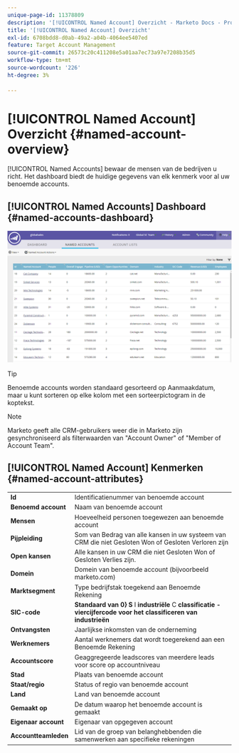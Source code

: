 ```yaml
---
unique-page-id: 11378809
description: '[!UICONTROL Named Account] Overzicht - Marketo Docs - Productdocumentatie'
title: '[!UICONTROL Named Account] Overzicht'
exl-id: 6708bdd8-d0ab-49a2-a04b-4064ee5407ed
feature: Target Account Management
source-git-commit: 26573c20c411208e5a01aa7ec73a97e7208b35d5
workflow-type: tm+mt
source-wordcount: '226'
ht-degree: 3%

---
```


# [!UICONTROL Named Account] Overzicht {#named-account-overview}

[!UICONTROL Named Accounts] bewaar de mensen van de bedrijven u richt. Het dashboard biedt de huidige gegevens van elk kenmerk voor al uw benoemde accounts.

## [!UICONTROL Named Accounts] Dashboard {#named-accounts-dashboard}

![](assets/one.png)

>[!TIP]
>
>Benoemde accounts worden standaard gesorteerd op Aanmaakdatum, maar u kunt sorteren op elke kolom met een sorteerpictogram in de koptekst.

>[!NOTE]
>
>Marketo geeft alle CRM-gebruikers weer die in Marketo zijn gesynchroniseerd als filterwaarden van &quot;Account Owner&quot; of &quot;Member of Account Team&quot;.

## [!UICONTROL Named Account] Kenmerken {#named-account-attributes}

<table>
 <tbody>
  <tr>
   <td><strong><span class="uicontrol">Id</span></strong></td>
   <td>Identificatienummer van benoemde account</td>
  </tr>
  <tr>
   <td><strong><span class="uicontrol">Benoemd account</span></strong></td>
   <td>Naam van benoemde account</td>
  </tr>
  <tr>
   <td><strong><span class="uicontrol">Mensen</span></strong></td>
   <td>Hoeveelheid personen toegewezen aan benoemde account</td>
  </tr>
  <tr>
   <td><strong><span class="uicontrol">Pijpleiding</span></strong></td>
   <td>Som van Bedrag van alle kansen in uw systeem van CRM die niet Gesloten Won of Gesloten Verloren zijn</td>
  </tr>
  <tr>
   <td><strong><span class="uicontrol">Open kansen</span></strong></td>
   <td>Alle kansen in uw CRM die niet Gesloten Won of Gesloten Verlies zijn.</td>
  </tr>
  <tr>
   <td><strong><span class="uicontrol">Domein</span></strong></td>
   <td>Domein van benoemde account (bijvoorbeeld marketo.com)</td>
  </tr>
  <tr>
   <td><strong><span class="uicontrol">Marktsegment</span></strong></td>
   <td>Type bedrijfstak toegekend aan Benoemde Rekening</td>
  </tr>
  <tr>
   <td><strong><span class="uicontrol">SIC-code</span></strong></td>
   <td><span><strong> Standaard van 0&rbrace; S </strong> I <strong> industriële </strong> C <strong> classificatie - viercijfercode voor het classificeren van industrieën</strong><br></span></td>
  </tr>
  <tr>
   <td><strong><span class="uicontrol">Ontvangsten</span></strong></td>
   <td>Jaarlijkse inkomsten van de onderneming</td>
  </tr>
  <tr>
   <td><strong><span class="uicontrol">Werknemers</span></strong></td>
   <td>Aantal werknemers dat wordt toegerekend aan een Benoemde Rekening</td>
  </tr>
  <tr>
   <td colspan="1"><strong><span class="uicontrol">Accountscore</span></strong></td>
   <td colspan="1">Geaggregeerde leadscores van meerdere leads voor score op accountniveau</td>
  </tr>
  <tr>
   <td colspan="1"><strong><span class="uicontrol">Stad</span></strong></td>
   <td colspan="1">Plaats van benoemde account</td>
  </tr>
  <tr>
   <td colspan="1"><strong><span class="uicontrol">Staat/regio</span></strong></td>
   <td colspan="1">Status of regio van benoemde account</td>
  </tr>
  <tr>
   <td colspan="1"><strong><span class="uicontrol">Land</span></strong></td>
   <td colspan="1">Land van benoemde account</td>
  </tr>
  <tr>
   <td colspan="1"><strong><span class="uicontrol">Gemaakt op</span></strong></td>
   <td colspan="1">De datum waarop het benoemde account is gemaakt</td>
  </tr>
  <tr>
   <td colspan="1"><strong><span class="uicontrol">Eigenaar account</span></strong></td>
   <td colspan="1">Eigenaar van opgegeven account</td>
  </tr>
  <tr>
   <td colspan="1"><strong><span class="uicontrol">Accountteamleden</span></strong></td>
   <td colspan="1">Lid van de groep van belanghebbenden die samenwerken aan specifieke rekeningen</td>
  </tr>
 </tbody>
</table>
